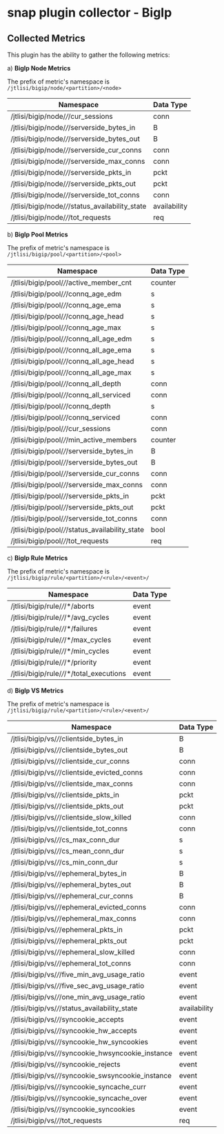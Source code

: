 <!-- http://www.apache.org/licenses/LICENSE-2.0.txt

Copyright 2017 jtlisi

Licensed under the Apache License, Version 2.0 (the "License");
you may not use this file except in compliance with the License.
You may obtain a copy of the License at

   http://www.apache.org/licenses/LICENSE-2.0

Unless required by applicable law or agreed to in writing, software
distributed under the License is distributed on an "AS IS" BASIS,
WITHOUT WARRANTIES OR CONDITIONS OF ANY KIND, either express or implied.
See the License for the specific language governing permissions and
limitations under the License. -->
# snap plugin collector - BigIp

## Collected Metrics
This plugin has the ability to gather the following metrics:

a) **BigIp Node Metrics**

The prefix of metric's namespace is `/jtlisi/bigip/node/<partition>/<node>`

Namespace                                         | Data Type
--------------------------------------------------|-------------
/jtlisi/bigip/node/*/*/cur_sessions              | conn
/jtlisi/bigip/node/*/*/serverside_bytes_in       | B
/jtlisi/bigip/node/*/*/serverside_bytes_out      | B
/jtlisi/bigip/node/*/*/serverside_cur_conns      | conn
/jtlisi/bigip/node/*/*/serverside_max_conns      | conn
/jtlisi/bigip/node/*/*/serverside_pkts_in        | pckt
/jtlisi/bigip/node/*/*/serverside_pkts_out       | pckt
/jtlisi/bigip/node/*/*/serverside_tot_conns      | conn
/jtlisi/bigip/node/*/*/status_availability_state | availability
/jtlisi/bigip/node/*/*/tot_requests              | req

b) **BigIp Pool Metrics**

The prefix of metric's namespace is `/jtlisi/bigip/pool/<partition>/<pool>`

Namespace                                         | Data Type
--------------------------------------------------|----------
/jtlisi/bigip/pool/*/*/active_member_cnt         | counter
/jtlisi/bigip/pool/*/*/connq_age_edm             | s
/jtlisi/bigip/pool/*/*/connq_age_ema             | s
/jtlisi/bigip/pool/*/*/connq_age_head            | s
/jtlisi/bigip/pool/*/*/connq_age_max             | s
/jtlisi/bigip/pool/*/*/connq_all_age_edm         | s
/jtlisi/bigip/pool/*/*/connq_all_age_ema         | s
/jtlisi/bigip/pool/*/*/connq_all_age_head        | s
/jtlisi/bigip/pool/*/*/connq_all_age_max         | s
/jtlisi/bigip/pool/*/*/connq_all_depth           | conn
/jtlisi/bigip/pool/*/*/connq_all_serviced        | conn
/jtlisi/bigip/pool/*/*/connq_depth               | s
/jtlisi/bigip/pool/*/*/connq_serviced            | conn
/jtlisi/bigip/pool/*/*/cur_sessions              | conn
/jtlisi/bigip/pool/*/*/min_active_members        | counter
/jtlisi/bigip/pool/*/*/serverside_bytes_in       | B
/jtlisi/bigip/pool/*/*/serverside_bytes_out      | B
/jtlisi/bigip/pool/*/*/serverside_cur_conns      | conn
/jtlisi/bigip/pool/*/*/serverside_max_conns      | conn
/jtlisi/bigip/pool/*/*/serverside_pkts_in        | pckt
/jtlisi/bigip/pool/*/*/serverside_pkts_out       | pckt
/jtlisi/bigip/pool/*/*/serverside_tot_conns      | conn
/jtlisi/bigip/pool/*/*/status_availability_state | bool
/jtlisi/bigip/pool/*/*/tot_requests              | req

c) **BigIp Rule Metrics**

The prefix of metric's namespace is `/jtlisi/bigip/rule/<partition>/<rule>/<event>/`

Namespace                                  | Data Type
-------------------------------------------|----------
/jtlisi/bigip/rule/*/*/*/aborts           | event
/jtlisi/bigip/rule/*/*/*/avg_cycles       | event
/jtlisi/bigip/rule/*/*/*/failures         | event
/jtlisi/bigip/rule/*/*/*/max_cycles       | event
/jtlisi/bigip/rule/*/*/*/min_cycles       | event
/jtlisi/bigip/rule/*/*/*/priority         | event
/jtlisi/bigip/rule/*/*/*/total_executions | event


d) **BigIp VS Metrics**

The prefix of metric's namespace is `/jtlisi/bigip/rule/<partition>/<rule>/<event>/`

Namespace                                            | Data Type
-----------------------------------------------------|-------------
/jtlisi/bigip/vs/*/*/clientside_bytes_in            | B
/jtlisi/bigip/vs/*/*/clientside_bytes_out           | B
/jtlisi/bigip/vs/*/*/clientside_cur_conns           | conn
/jtlisi/bigip/vs/*/*/clientside_evicted_conns       | conn
/jtlisi/bigip/vs/*/*/clientside_max_conns           | conn
/jtlisi/bigip/vs/*/*/clientside_pkts_in             | pckt
/jtlisi/bigip/vs/*/*/clientside_pkts_out            | pckt
/jtlisi/bigip/vs/*/*/clientside_slow_killed         | conn
/jtlisi/bigip/vs/*/*/clientside_tot_conns           | conn
/jtlisi/bigip/vs/*/*/cs_max_conn_dur                | s
/jtlisi/bigip/vs/*/*/cs_mean_conn_dur               | s
/jtlisi/bigip/vs/*/*/cs_min_conn_dur                | s
/jtlisi/bigip/vs/*/*/ephemeral_bytes_in             | B
/jtlisi/bigip/vs/*/*/ephemeral_bytes_out            | B
/jtlisi/bigip/vs/*/*/ephemeral_cur_conns            | B
/jtlisi/bigip/vs/*/*/ephemeral_evicted_conns        | conn
/jtlisi/bigip/vs/*/*/ephemeral_max_conns            | conn
/jtlisi/bigip/vs/*/*/ephemeral_pkts_in              | pckt
/jtlisi/bigip/vs/*/*/ephemeral_pkts_out             | pckt
/jtlisi/bigip/vs/*/*/ephemeral_slow_killed          | conn
/jtlisi/bigip/vs/*/*/ephemeral_tot_conns            | conn
/jtlisi/bigip/vs/*/*/five_min_avg_usage_ratio       | event
/jtlisi/bigip/vs/*/*/five_sec_avg_usage_ratio       | event
/jtlisi/bigip/vs/*/*/one_min_avg_usage_ratio        | event
/jtlisi/bigip/vs/*/*/status_availability_state      | availability
/jtlisi/bigip/vs/*/*/syncookie_accepts              | event
/jtlisi/bigip/vs/*/*/syncookie_hw_accepts           | event
/jtlisi/bigip/vs/*/*/syncookie_hw_syncookies        | event
/jtlisi/bigip/vs/*/*/syncookie_hwsyncookie_instance | event
/jtlisi/bigip/vs/*/*/syncookie_rejects              | event
/jtlisi/bigip/vs/*/*/syncookie_swsyncookie_instance | event
/jtlisi/bigip/vs/*/*/syncookie_syncache_curr        | event
/jtlisi/bigip/vs/*/*/syncookie_syncache_over        | event
/jtlisi/bigip/vs/*/*/syncookie_syncookies           | event
/jtlisi/bigip/vs/*/*/tot_requests                   | req
